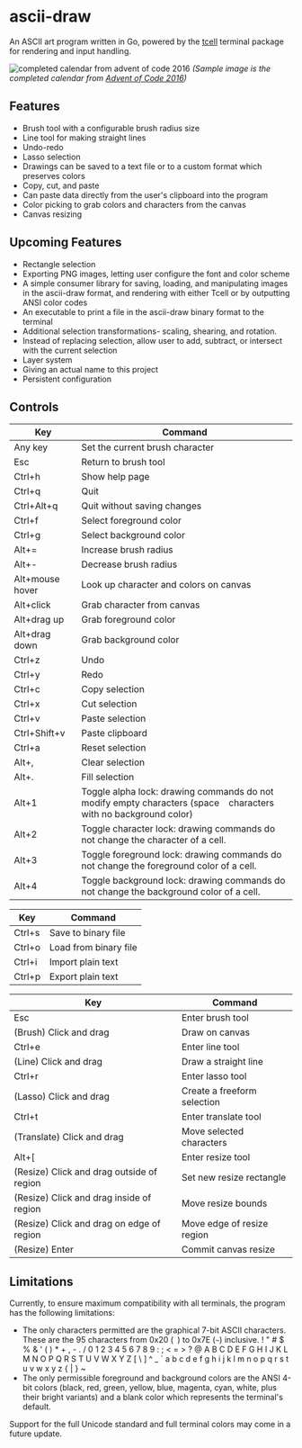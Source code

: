 # ascii-draw

An ASCII art program written in Go, powered by the
[tcell](https://github.com/gdamore/tcell) terminal package for rendering
and input handling.

![completed calendar from advent of code
2016](https://github.com/user-attachments/assets/73e3e943-8f18-46f5-b70c-1fe19d9e285f)
*(Sample image is the completed calendar from [Advent of Code
2016](https://adventofcode.com/2016))*

## Features

- Brush tool with a configurable brush radius size
- Line tool for making straight lines
- Undo-redo
- Lasso selection
- Drawings can be saved to a text file or to a custom format which
  preserves colors
- Copy, cut, and paste
- Can paste data directly from the user's clipboard into the program
- Color picking to grab colors and characters from the canvas
- Canvas resizing

## Upcoming Features

- Rectangle selection
- Exporting PNG images, letting user configure the font and color scheme
- A simple consumer library for saving, loading, and manipulating images
  in the ascii-draw format, and rendering with either Tcell or by
  outputting ANSI color codes
- An executable to print a file in the ascii-draw binary format to the
  terminal
- Additional selection transformations- scaling, shearing, and rotation.
- Instead of replacing selection, allow user to add, subtract, or
  intersect with the current selection
- Layer system
- Giving an actual name to this project
- Persistent configuration

## Controls

| Key             | Command                                                                                                            |
|-----------------|--------------------------------------------------------------------------------------------------------------------|
| Any key         | Set the current brush character                                                                                    |
| Esc             | Return to brush tool                                                                                               |
| Ctrl+h          | Show help page                                                                                                     |
| Ctrl+q          | Quit                                                                                                               |
| Ctrl+Alt+q      | Quit without saving changes                                                                                        |
| Ctrl+f          | Select foreground color                                                                                            |
| Ctrl+g          | Select background color                                                                                            |
| Alt+=           | Increase brush radius                                                                                              |
| Alt+-           | Decrease brush radius                                                                                              |
| Alt+mouse hover | Look up character and colors on canvas                                                                             |
| Alt+click       | Grab character from canvas                                                                                         |
| Alt+drag up     | Grab foreground color                                                                                              |
| Alt+drag down   | Grab background color                                                                                              |
| Ctrl+z          | Undo                                                                                                               |
| Ctrl+y          | Redo                                                                                                               |
| Ctrl+c          | Copy selection                                                                                                     |
| Ctrl+x          | Cut selection                                                                                                      |
| Ctrl+v          | Paste selection                                                                                                    |
| Ctrl+Shift+v    | Paste clipboard                                                                                                    |
| Ctrl+a          | Reset selection                                                                                                    |
| Alt+,           | Clear selection                                                                                                    |
| Alt+.           | Fill selection                                                                                                     |
| Alt+1           | Toggle alpha lock: drawing commands do not modify empty characters (space ` ` characters with no background color) |
| Alt+2           | Toggle character lock: drawing commands do not change the character of a cell.                                     |
| Alt+3           | Toggle foreground lock: drawing commands do not change the foreground color of a cell.                             |
| Alt+4           | Toggle background lock: drawing commands do not change the background color of a cell.                             |

| Key    | Command               |
|--------|-----------------------|
| Ctrl+s | Save to binary file   |
| Ctrl+o | Load from binary file |
| Ctrl+i | Import plain text     |
| Ctrl+p | Export plain text     |

| Key                                       | Command                     |
|-------------------------------------------|-----------------------------|
| Esc                                       | Enter brush tool            |
| (Brush) Click and drag                    | Draw on canvas              |
| Ctrl+e                                    | Enter line tool             |
| (Line) Click and drag                     | Draw a straight line        |
| Ctrl+r                                    | Enter lasso tool            |
| (Lasso) Click and drag                    | Create a freeform selection |
| Ctrl+t                                    | Enter translate tool        |
| (Translate) Click and drag                | Move selected characters    |
| Alt+\[                                    | Enter resize tool           |
| (Resize) Click and drag outside of region | Set new resize rectangle    |
| (Resize) Click and drag inside of region  | Move resize bounds          |
| (Resize) Click and drag on edge of region | Move edge of resize region  |
| (Resize) Enter                            | Commit canvas resize        |

## Limitations

Currently, to ensure maximum compatibility with all terminals, the
program has the following limitations:

- The only characters permitted are the graphical 7-bit ASCII
  characters. These are the 95 characters from 0x20 (` `) to 0x7E (`~`)
  inclusive. ! " \# \$ % & ' ( ) \* + , - . / 0 1 2 3 4 5 6 7 8 9 : ; \<
  = \> ? @ A B C D E F G H I J K L M N O P Q R S T U V W X Y Z \[ \\ \]
  ^ \_ \` a b c d e f g h i j k l m n o p q r s t u v w x y z { \| } ~
- The only permissible foreground and background colors are the ANSI
  4-bit colors (black, red, green, yellow, blue, magenta, cyan, white,
  plus their bright variants) and a blank color which represents the
  terminal's default.

Support for the full Unicode standard and full terminal colors may come
in a future update.
